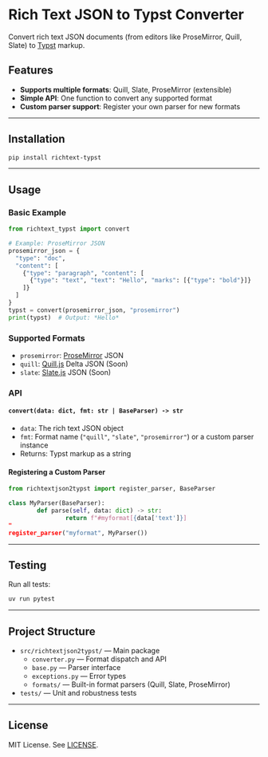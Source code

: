 # Rich Text JSON to Typst Converter

Convert rich text JSON documents (from editors like ProseMirror, Quill, Slate) to [Typst](https://typst.app/) markup.

## Features

- **Supports multiple formats**: Quill, Slate, ProseMirror (extensible)
- **Simple API**: One function to convert any supported format
- **Custom parser support**: Register your own parser for new formats

---

## Installation

```bash
pip install richtext-typst
```

---

## Usage

### Basic Example

```python
from richtext_typst import convert

# Example: ProseMirror JSON
prosemirror_json = {
  "type": "doc",
  "content": [
    {"type": "paragraph", "content": [
      {"type": "text", "text": "Hello", "marks": [{"type": "bold"}]}
    ]}
  ]
}
typst = convert(prosemirror_json, "prosemirror")
print(typst)  # Output: *Hello*
```

### Supported Formats

- `prosemirror`: [ProseMirror](https://prosemirror.net/) JSON
- `quill`: [Quill.js](https://quilljs.com/) Delta JSON (Soon)
- `slate`: [Slate.js](https://docs.slatejs.org/) JSON (Soon)

### API

#### `convert(data: dict, fmt: str | BaseParser) -> str`

- `data`: The rich text JSON object
- `fmt`: Format name (`"quill"`, `"slate"`, `"prosemirror"`) or a custom parser instance
- Returns: Typst markup as a string

#### Registering a Custom Parser

```python
from richtextjson2typst import register_parser, BaseParser

class MyParser(BaseParser):
		def parse(self, data: dict) -> str:
				return f"#myformat[{data['text']}]
"
register_parser("myformat", MyParser())
```

---

## Testing

Run all tests:

```bash
uv run pytest
```

---

## Project Structure

- `src/richtextjson2typst/` — Main package
  - `converter.py` — Format dispatch and API
  - `base.py` — Parser interface
  - `exceptions.py` — Error types
  - `formats/` — Built-in format parsers (Quill, Slate, ProseMirror)
- `tests/` — Unit and robustness tests

---

## License

MIT License. See [LICENSE](LICENSE).
